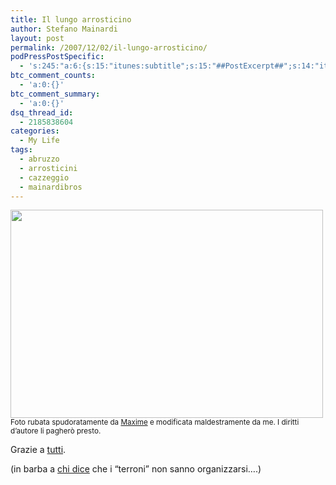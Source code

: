 ```yaml
---
title: Il lungo arrosticino
author: Stefano Mainardi
layout: post
permalink: /2007/12/02/il-lungo-arrosticino/
podPressPostSpecific:
  - 's:245:"a:6:{s:15:"itunes:subtitle";s:15:"##PostExcerpt##";s:14:"itunes:summary";s:15:"##PostExcerpt##";s:15:"itunes:keywords";s:17:"##WordPressCats##";s:13:"itunes:author";s:10:"##Global##";s:15:"itunes:explicit";s:2:"No";s:12:"itunes:block";s:2:"No";}";'
btc_comment_counts:
  - 'a:0:{}'
btc_comment_summary:
  - 'a:0:{}'
dsq_thread_id:
  - 2185838604
categories:
  - My Life
tags:
  - abruzzo
  - arrosticini
  - cazzeggio
  - mainardibros
---
```

[<img src="http://www.stefanomainardi.com/wp-content/uploads/Varie/abruzzoblogdinner.jpg" height="333" width="500" />][1]  
<small>Foto rubata spudoratamente da <a href="http://www.pensierineccesso.it">Maxime</a> e modificata maldestramente da me. I diritti d&#8217;autore li pagherò presto.</small>

Grazie a <a href="http://mainardibrosdinner.pbwiki.com" target="_blank">tutti</a>.

(in barba a [chi dice][2] che i &#8220;terroni&#8221; non sanno organizzarsi&#8230;.)

 [1]: http://flickr.com/photos/maxime/2080332957/
 [2]: http://twitter.com/napolux/statuses/451575262